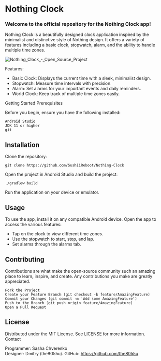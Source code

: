 # Nothing Clock

### Welcome to the official repository for the Nothing Clock app! <br />
Nothing Clock is a beautifully designed clock application inspired by the minimalist and distinctive style of Nothing design. It offers a variety of features including a basic clock, stopwatch, alarm, and the ability to handle multiple time zones.

![Nothing_Clock_-_Open_Source_Project](https://github.com/user-attachments/assets/8bb22142-30fd-4d0b-8ca7-28458238d862)

Features: 
- Basic Clock: Displays the current time with a sleek, minimalist design.
- Stopwatch: Measure time intervals with precision.
- Alarm: Set alarms for your important events and daily reminders.
- World Clock: Keep track of multiple time zones easily.

Getting Started
Prerequisites

Before you begin, ensure you have the following installed:

    Android Studio
    JDK 11 or higher
    git

## Installation
Clone the repository:

    git clone https://github.com/SushiiReboot/Nothing-Clock

Open the project in Android Studio and build the project:

    ./gradlew build

Run the application on your device or emulator.

## Usage

To use the app, install it on any compatible Android device. Open the app to access the various features:

- Tap on the clock to view different time zones.
- Use the stopwatch to start, stop, and lap.
- Set alarms through the alarms tab.

## Contributing

Contributions are what make the open-source community such an amazing place to learn, inspire, and create. Any contributions you make are greatly appreciated.

    Fork the Project
    Create your Feature Branch (git checkout -b feature/AmazingFeature)
    Commit your Changes (git commit -m 'Add some AmazingFeature')
    Push to the Branch (git push origin feature/AmazingFeature)
    Open a Pull Request

## License

Distributed under the MIT License. See LICENSE for more information.
Contact

Programmer: Sasha Chverenko <br />
Designer: Dmitry (the8055u). GitHub: https://github.com/the8055u
